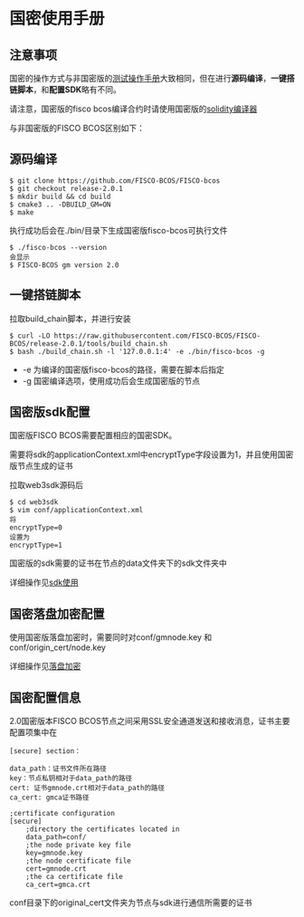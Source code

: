 # 国密使用手册

## 注意事项
国密的操作方式与非国密版的[测试操作手册](http://***REMOVED***/books/fisco-bcos/page/%E6%B5%8B%E8%AF%95%E6%8C%87%E5%AF%BC%E6%89%8B%E5%86%8C)大致相同，但在进行**源码编译**，**一键搭链脚本**，和**配置SDK**略有不同。

请注意，国密版的fisco bcos编译合约时请使用国密版的[solidity编译器](https://github.com/FISCO-BCOS/solidity)

与非国密版的FISCO BCOS区别如下：
## 源码编译
```
$ git clone https://github.com/FISCO-BCOS/FISCO-bcos
$ git checkout release-2.0.1
$ mkdir build && cd build
$ cmake3 .. -DBUILD_GM=ON
$ make
```
执行成功后会在./bin/目录下生成国密版fisco-bcos可执行文件
```
$ ./fisco-bcos --version
会显示
$ FISCO-BCOS gm version 2.0
```
## 一键搭链脚本
拉取build_chain脚本，并进行安装
```
$ curl -LO https://raw.githubusercontent.com/FISCO-BCOS/FISCO-BCOS/release-2.0.1/tools/build_chain.sh
$ bash ./build_chain.sh -l '127.0.0.1:4' -e ./bin/fisco-bcos -g
```
* -e 为编译的国密版fisco-bcos的路径，需要在脚本后指定
* -g 国密编译选项，使用成功后会生成国密版的节点

## 国密版sdk配置
国密版FISCO BCOS需要配置相应的国密SDK。

需要将sdk的applicationContext.xml中encryptType字段设置为1，并且使用国密版节点生成的证书

拉取web3sdk源码后
```
$ cd web3sdk
$ vim conf/applicationContext.xml
将
encryptType=0 
设置为
encryptType=1
```
国密版的sdk需要的证书在节点的data文件夹下的sdk文件夹中

详细操作见[sdk使用]()

## 国密落盘加密配置
使用国密版落盘加密时，需要同时对conf/gmnode.key 和 conf/origin_cert/node.key

详细操作见[落盘加密]()


## 国密配置信息

2.0国密版本FISCO BCOS节点之间采用SSL安全通道发送和接收消息，证书主要配置项集中在
```
[secure] section：

data_path：证书文件所在路径
key：节点私钥相对于data_path的路径
cert: 证书gmnode.crt相对于data_path的路径
ca_cert: gmca证书路径
```
```
;certificate configuration
[secure]
    ;directory the certificates located in
    data_path=conf/
    ;the node private key file
    key=gmnode.key
    ;the node certificate file
    cert=gmnode.crt
    ;the ca certificate file
    ca_cert=gmca.crt
```
conf目录下的original_cert文件夹为节点与sdk进行通信所需要的证书